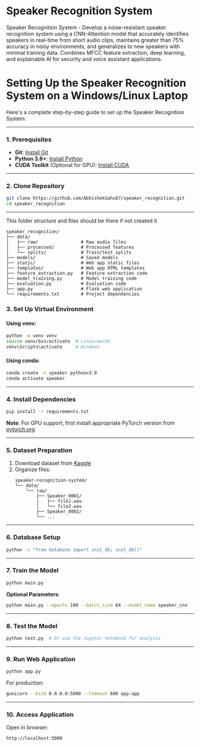 # Speaker Recognition System
Speaker Recognition System - Develop a noise-resistant speaker recognition system using a CNN-Attention model that accurately identifies
speakers in real-time from short audio clips, maintains greater than 75% accuracy in noisy environments,
and generalizes to new speakers with minimal training data. Combines MFCC feature extraction,
deep learning, and explainable AI for security and voice assistant applications.

# Setting Up the Speaker Recognition System on a Windows/Linux Laptop

Here's a complete step-by-step guide to set up the Speaker Recognition System:

---

### **1. Prerequisites**
- **Git**: [Install Git](https://git-scm.com/downloads)
- **Python 3.8+**: [Install Python](https://www.python.org/downloads/)
- **CUDA Toolkit** (Optional for GPU): [Install CUDA](https://developer.nvidia.com/cuda-downloads)

---

### **2. Clone Repository**
```bash
git clone https://github.com/AbhishekSahu87/speaker_recognition.git
cd speaker_recognition
```
---
This folder structure and files should be there if not created it 
```
speaker_recognition/
├── data/
│   ├── raw/                # Raw audio files
│   ├── processed/          # Processed features
│   └── splits/             # Train/test splits
├── models/                 # Saved models
├── static/                 # Web app static files
├── templates/              # Web app HTML templates
├── feature_extraction.py   # Feature extraction code
├── model_training.py       # Model training code
├── evaluation.py           # Evaluation code
├── app.py                  # Flask web application
└── requirements.txt        # Project dependencies
```

### **3. Set Up Virtual Environment**
#### **Using venv**:
```bash
python -m venv venv
source venv/bin/activate  # Linux/macOS
venv\Scripts\activate     # Windows
```

#### **Using conda**:
```bash
conda create -n speaker python=3.9
conda activate speaker
```

---

### **4. Install Dependencies**
```bash
pip install -r requirements.txt
```

**Note**: For GPU support, first install appropriate PyTorch version from [pytorch.org](https://pytorch.org)

---

### **5. Dataset Preparation**
1. Download dataset from [Kaggle](https://www.kaggle.com/datasets/kongaevans/speaker-recognition-dataset)
2. Organize files:
   ```
   speaker-recognition-system/
   └── data/
       └── raw/
           ├── Speaker_0001/
           │   ├── file1.wav
           │   └── file2.wav
           ├── Speaker_0002/
           └── ...
   ```

---

### **6. Database Setup**
```bash
python -c "from database import init_db; init_db()"
```

---

### **7. Train the Model**
```bash
python main.py
```

**Optional Parameters**:
```bash
python main.py --epochs 100 --batch_size 64 --model_name speaker_cnn
```

---

### **8. Test the Model**
```bash
python test.py  # Or use the Jupyter notebook for analysis
```

---

### **9. Run Web Application**
```bash
python app.py
```

For production:
```bash
gunicorn --bind 0.0.0.0:5000 --timeout 600 app:app
```

---

### **10. Access Application**
Open in browser:  
```
http://localhost:5000
```
